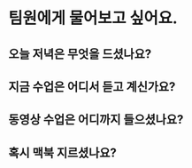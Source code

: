 # 팀원에게 물어보고 싶어요.

## 오늘 저녁은 무엇을 드셨나요?

## 지금 수업은 어디서 듣고 계신가요?

## 동영상 수업은 어디까지 들으셨나요?

## 혹시 맥북 지르셨나요?
